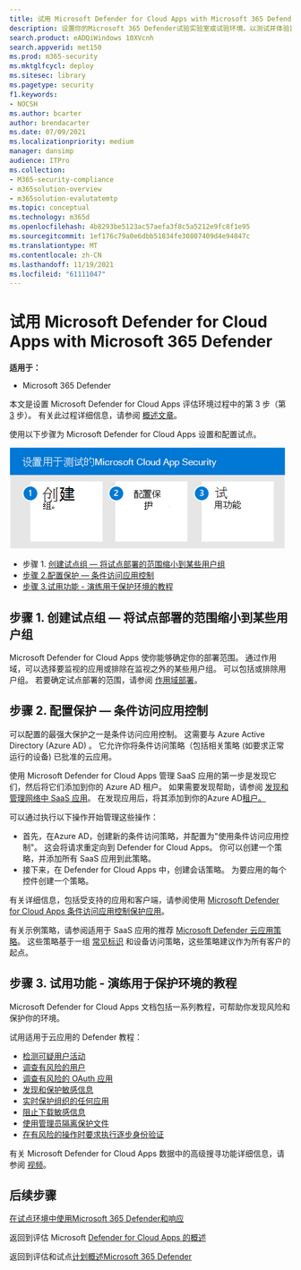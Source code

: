 ```yaml
---
title: 试用 Microsoft Defender for Cloud Apps with Microsoft 365 Defender
description: 设置你的Microsoft 365 Defender试验实验室或试验环境，以测试并体验旨在保护设备、标识、数据和应用程序的安全解决方案。
search.product: eADQiWindows 10XVcnh
search.appverid: met150
ms.prod: m365-security
ms.mktglfcycl: deploy
ms.sitesec: library
ms.pagetype: security
f1.keywords:
- NOCSH
ms.author: bcarter
author: brendacarter
ms.date: 07/09/2021
ms.localizationpriority: medium
manager: dansimp
audience: ITPro
ms.collection:
- M365-security-compliance
- m365solution-overview
- m365solution-evalutatemtp
ms.topic: conceptual
ms.technology: m365d
ms.openlocfilehash: 4b8293be5123ac57aefa3f8c5a5212e9fc8f1e95
ms.sourcegitcommit: 1ef176c79a0e6dbb51834fe30807409d4e94847c
ms.translationtype: MT
ms.contentlocale: zh-CN
ms.lasthandoff: 11/19/2021
ms.locfileid: "61111047"
---
```

# <a name="pilot-microsoft-defender-for-cloud-apps-with-microsoft-365-defender"></a>试用 Microsoft Defender for Cloud Apps with Microsoft 365 Defender


**适用于：**
- Microsoft 365 Defender

本文是设置 Microsoft Defender for Cloud Apps 评估环境过程中的第 3 步（第 [3](eval-defender-mcas-overview.md) 步）。 有关此过程详细信息，请参阅 [概述文章](eval-defender-mcas-overview.md)。

使用以下步骤为 Microsoft Defender for Cloud Apps 设置和配置试点。


![试用 Microsoft Defender for Cloud Apps 的步骤。](../../media/defender/m365-defender-mcas-pilot-steps.png)

- 步骤 1. [创建试点组 — 将试点部署的范围缩小到某些用户组](#step-1-create-the-pilot-group--scope-your-pilot-deployment-to-certain-user-groups)
- [步骤 2.配置保护 — 条件访问应用控制](#step-2-configure-protection--conditional-access-app-control)
- [步骤 3.试用功能 - 演练用于保护环境的教程](#step-3-try-out-capabilities--walk-through-tutorials-for-protecting-your-environment) 


## <a name="step-1-create-the-pilot-group--scope-your-pilot-deployment-to-certain-user-groups"></a>步骤 1. 创建试点组 — 将试点部署的范围缩小到某些用户组

Microsoft Defender for Cloud Apps 使你能够确定你的部署范围。 通过作用域，可以选择要监视的应用或排除在监视之外的某些用户组。 可以包括或排除用户组。 若要确定试点部署的范围，请参阅 [作用域部署](/cloud-app-security/scoped-deployment)。


## <a name="step-2-configure-protection--conditional-access-app-control"></a>步骤 2. 配置保护 — 条件访问应用控制

可以配置的最强大保护之一是条件访问应用控制。 这需要与 Azure Active Directory (Azure AD) 。 它允许你将条件访问策略（包括相关策略 (如要求正常运行的设备) 已批准的云应用。 

使用 Microsoft Defender for Cloud Apps 管理 SaaS 应用的第一步是发现它们，然后将它们添加到你的 Azure AD 租户。 如果需要发现帮助，请参阅 [发现和管理网络中 SaaS 应用](/cloud-app-security/tutorial-shadow-it)。 在发现应用后，将其添加到你的Azure AD[租户。](/azure/active-directory/manage-apps/add-application-portal)

可以通过执行以下操作开始管理这些操作：

- 首先，在Azure AD，创建新的条件访问策略，并配置为"使用条件访问应用控制"。 这会将请求重定向到 Defender for Cloud Apps。 你可以创建一个策略，并添加所有 SaaS 应用到此策略。
- 接下来，在 Defender for Cloud Apps 中，创建会话策略。 为要应用的每个控件创建一个策略。

有关详细信息，包括受支持的应用和客户端，请参阅使用 [Microsoft Defender for Cloud Apps 条件访问应用控制保护应用](/cloud-app-security/proxy-intro-aad)。 

有关示例策略，请参阅适用于 SaaS 应用的推荐 [Microsoft Defender 云应用策略](../office-365-security/mcas-saas-access-policies.md)。 这些策略基于一组 [常见标识](../office-365-security/microsoft-365-policies-configurations.md) 和设备访问策略，这些策略建议作为所有客户的起点。 

## <a name="step-3-try-out-capabilities--walk-through-tutorials-for-protecting-your-environment"></a>步骤 3. 试用功能 - 演练用于保护环境的教程 

Microsoft Defender for Cloud Apps 文档包括一系列教程，可帮助你发现风险和保护你的环境。 

试用适用于云应用的 Defender 教程：

- [检测可疑用户活动](/cloud-app-security/tutorial-suspicious-activity)
- [调查有风险的用户](/cloud-app-security/tutorial-ueba)
- [调查有风险的 OAuth 应用](/cloud-app-security/investigate-risky-oauth)
- [发现和保护敏感信息](/cloud-app-security/tutorial-dlp)
- [实时保护组织的任何应用](/cloud-app-security/tutorial-proxy)
- [阻止下载敏感信息](/cloud-app-security/use-case-proxy-block-session-aad)
- [使用管理员隔离保护文件](/cloud-app-security/use-case-admin-quarantine)
- [在有风险的操作时要求执行逐步身份验证](/cloud-app-security/tutorial-step-up-authentication)

有关 Microsoft Defender for Cloud Apps 数据中的高级搜寻功能详细信息，请参阅 [视频](https://www.microsoft.com/en-us/videoplayer/embed/RWFISa)。

## <a name="next-steps"></a>后续步骤

[在试点环境中使用Microsoft 365 Defender和响应](eval-defender-investigate-respond.md)

返回到评估 Microsoft [Defender for Cloud Apps 的概述](eval-defender-mcas-overview.md)

返回到评估和试点[计划概述Microsoft 365 Defender](eval-overview.md)
